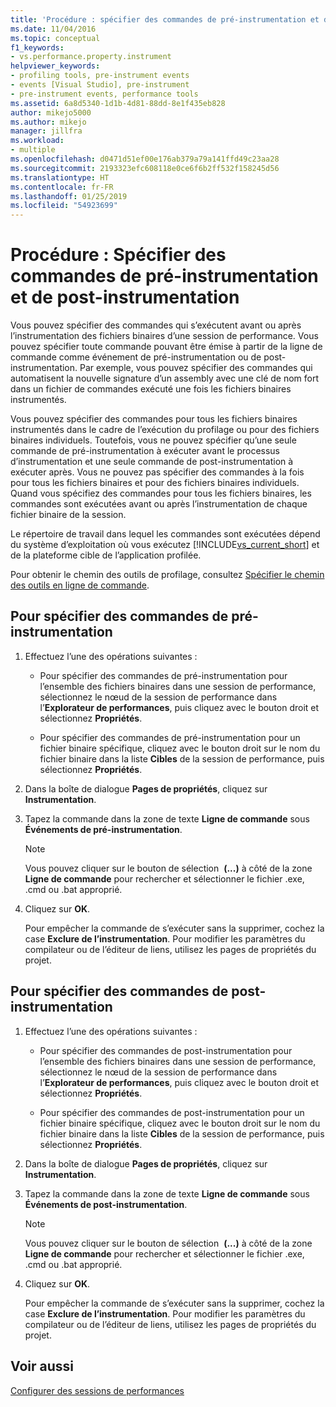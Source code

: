 ```yaml
---
title: 'Procédure : spécifier des commandes de pré-instrumentation et de post-instrumentation | Microsoft Docs'
ms.date: 11/04/2016
ms.topic: conceptual
f1_keywords:
- vs.performance.property.instrument
helpviewer_keywords:
- profiling tools, pre-instrument events
- events [Visual Studio], pre-instrument
- pre-instrument events, performance tools
ms.assetid: 6a8d5340-1d1b-4d81-88dd-8e1f435eb828
author: mikejo5000
ms.author: mikejo
manager: jillfra
ms.workload:
- multiple
ms.openlocfilehash: d0471d51ef00e176ab379a79a141ffd49c23aa28
ms.sourcegitcommit: 2193323efc608118e0ce6f6b2ff532f158245d56
ms.translationtype: HT
ms.contentlocale: fr-FR
ms.lasthandoff: 01/25/2019
ms.locfileid: "54923699"
---
```

# <a name="how-to-specify-pre--and-post-instrument-commands"></a>Procédure : Spécifier des commandes de pré-instrumentation et de post-instrumentation

Vous pouvez spécifier des commandes qui s’exécutent avant ou après l’instrumentation des fichiers binaires d’une session de performance. Vous pouvez spécifier toute commande pouvant être émise à partir de la ligne de commande comme événement de pré-instrumentation ou de post-instrumentation. Par exemple, vous pouvez spécifier des commandes qui automatisent la nouvelle signature d’un assembly avec une clé de nom fort dans un fichier de commandes exécuté une fois les fichiers binaires instrumentés.

Vous pouvez spécifier des commandes pour tous les fichiers binaires instrumentés dans le cadre de l’exécution du profilage ou pour des fichiers binaires individuels. Toutefois, vous ne pouvez spécifier qu’une seule commande de pré-instrumentation à exécuter avant le processus d’instrumentation et une seule commande de post-instrumentation à exécuter après. Vous ne pouvez pas spécifier des commandes à la fois pour tous les fichiers binaires et pour des fichiers binaires individuels. Quand vous spécifiez des commandes pour tous les fichiers binaires, les commandes sont exécutées avant ou après l’instrumentation de chaque fichier binaire de la session.

Le répertoire de travail dans lequel les commandes sont exécutées dépend du système d’exploitation où vous exécutez [!INCLUDE[vs_current_short](../code-quality/includes/vs_current_short_md.md)] et de la plateforme cible de l’application profilée.

Pour obtenir le chemin des outils de profilage, consultez [Spécifier le chemin des outils en ligne de commande](../profiling/specifying-the-path-to-profiling-tools-command-line-tools.md).

## <a name="to-specify-pre-instrument-commands"></a>Pour spécifier des commandes de pré-instrumentation

1. Effectuez l’une des opérations suivantes :

    - Pour spécifier des commandes de pré-instrumentation pour l’ensemble des fichiers binaires dans une session de performance, sélectionnez le nœud de la session de performance dans l’**Explorateur de performances**, puis cliquez avec le bouton droit et sélectionnez **Propriétés**.

    - Pour spécifier des commandes de pré-instrumentation pour un fichier binaire spécifique, cliquez avec le bouton droit sur le nom du fichier binaire dans la liste **Cibles** de la session de performance, puis sélectionnez **Propriétés**.

2. Dans la boîte de dialogue **Pages de propriétés**, cliquez sur **Instrumentation**.

3. Tapez la commande dans la zone de texte **Ligne de commande** sous **Événements de pré-instrumentation**.

    > [!NOTE]
    > Vous pouvez cliquer sur le bouton de sélection  **(...)** à côté de la zone **Ligne de commande** pour rechercher et sélectionner le fichier .exe, .cmd ou .bat approprié.

4. Cliquez sur **OK**.

     Pour empêcher la commande de s’exécuter sans la supprimer, cochez la case **Exclure de l’instrumentation**. Pour modifier les paramètres du compilateur ou de l’éditeur de liens, utilisez les pages de propriétés du projet.

## <a name="to-specify-post-instrument-commands"></a>Pour spécifier des commandes de post-instrumentation

1. Effectuez l’une des opérations suivantes :

    - Pour spécifier des commandes de post-instrumentation pour l’ensemble des fichiers binaires dans une session de performance, sélectionnez le nœud de la session de performance dans l’**Explorateur de performances**, puis cliquez avec le bouton droit et sélectionnez **Propriétés**.

    - Pour spécifier des commandes de post-instrumentation pour un fichier binaire spécifique, cliquez avec le bouton droit sur le nom du fichier binaire dans la liste **Cibles** de la session de performance, puis sélectionnez **Propriétés**.

2. Dans la boîte de dialogue **Pages de propriétés**, cliquez sur **Instrumentation**.

3. Tapez la commande dans la zone de texte **Ligne de commande** sous **Événements de post-instrumentation**.

    > [!NOTE]
    > Vous pouvez cliquer sur le bouton de sélection  **(...)** à côté de la zone **Ligne de commande** pour rechercher et sélectionner le fichier .exe, .cmd ou .bat approprié.

4. Cliquez sur **OK**.

     Pour empêcher la commande de s’exécuter sans la supprimer, cochez la case **Exclure de l’instrumentation**. Pour modifier les paramètres du compilateur ou de l’éditeur de liens, utilisez les pages de propriétés du projet.

## <a name="see-also"></a>Voir aussi

[Configurer des sessions de performances](../profiling/configuring-performance-sessions.md)
